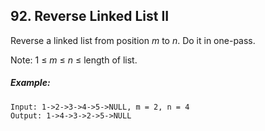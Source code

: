 ## 92. Reverse Linked List II
Reverse a linked list from position *m* to *n*. Do it in one-pass.

Note: 1 ≤ *m* ≤ *n* ≤ length of list.

##### Example:
```
Input: 1->2->3->4->5->NULL, m = 2, n = 4
Output: 1->4->3->2->5->NULL
```